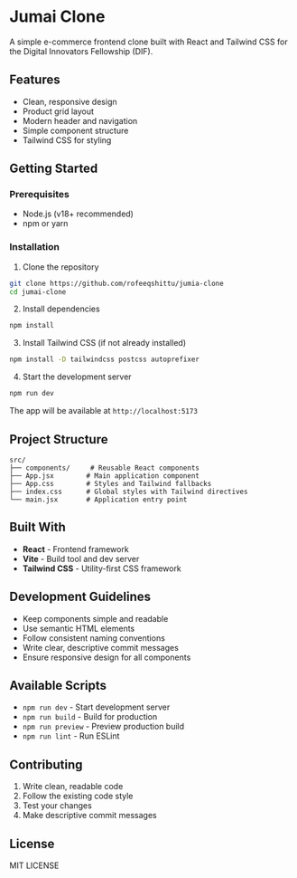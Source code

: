 # Jumai Clone

A simple e-commerce frontend clone built with React and Tailwind CSS for the Digital Innovators Fellowship (DIF).

## Features

- Clean, responsive design
- Product grid layout
- Modern header and navigation
- Simple component structure
- Tailwind CSS for styling

## Getting Started

### Prerequisites

- Node.js (v18+ recommended)
- npm or yarn

### Installation

1. Clone the repository
```bash
git clone https://github.com/rofeeqshittu/jumia-clone
cd jumai-clone
```

2. Install dependencies
```bash
npm install
```

3. Install Tailwind CSS (if not already installed)
```bash
npm install -D tailwindcss postcss autoprefixer
```

4. Start the development server
```bash
npm run dev
```

The app will be available at `http://localhost:5173`

## Project Structure

```
src/
├── components/     # Reusable React components
├── App.jsx        # Main application component
├── App.css        # Styles and Tailwind fallbacks
├── index.css      # Global styles with Tailwind directives
└── main.jsx       # Application entry point
```

## Built With

- **React** - Frontend framework
- **Vite** - Build tool and dev server
- **Tailwind CSS** - Utility-first CSS framework

## Development Guidelines

- Keep components simple and readable
- Use semantic HTML elements
- Follow consistent naming conventions
- Write clear, descriptive commit messages
- Ensure responsive design for all components

## Available Scripts

- `npm run dev` - Start development server
- `npm run build` - Build for production
- `npm run preview` - Preview production build
- `npm run lint` - Run ESLint

## Contributing

1. Write clean, readable code
2. Follow the existing code style
3. Test your changes
4. Make descriptive commit messages

## License

MIT LICENSE
